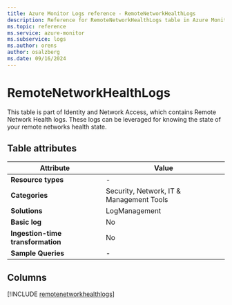 ```yaml
---
title: Azure Monitor Logs reference - RemoteNetworkHealthLogs
description: Reference for RemoteNetworkHealthLogs table in Azure Monitor Logs.
ms.topic: reference
ms.service: azure-monitor
ms.subservice: logs
ms.author: orens
author: osalzberg
ms.date: 09/16/2024
---
```


# RemoteNetworkHealthLogs

This table is part of Identity and Network Access, which contains Remote Network Health logs. These logs can be leveraged for knowing the state of your remote networks health state.


## Table attributes

|Attribute|Value|
|---|---|
|**Resource types**|-|
|**Categories**|Security, Network, IT & Management Tools|
|**Solutions**| LogManagement|
|**Basic log**|No|
|**Ingestion-time transformation**|No|
|**Sample Queries**|-|



## Columns
  
[!INCLUDE [remotenetworkhealthlogs](~/reusable-content/ce-skilling/azure/includes/azure-monitor/reference/tables/remotenetworkhealthlogs-include.md)]

